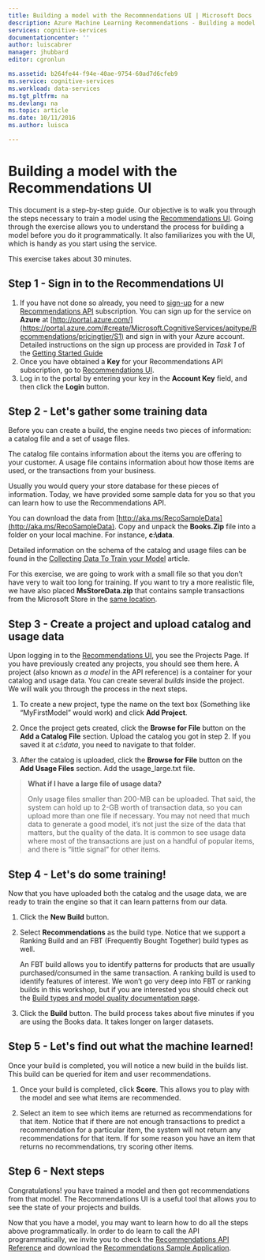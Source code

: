 ```yaml
---
title: Building a model with the Recommnendations UI | Microsoft Docs
description: Azure Machine Learning Recommendations - Building a model with the Recommendations UI
services: cognitive-services
documentationcenter: ''
author: luiscabrer
manager: jhubbard
editor: cgronlun

ms.assetid: b264fe44-f94e-40ae-9754-60ad7d6cfeb9
ms.service: cognitive-services
ms.workload: data-services
ms.tgt_pltfrm: na
ms.devlang: na
ms.topic: article
ms.date: 10/11/2016
ms.author: luisca

---
```

# Building a model with the Recommendations UI
This document is a step-by-step guide. Our objective is to walk you through the steps necessary to 
train a model using the [Recommendations UI](https://recommendations-portal.azurewebsites.net/).
Going through the exercise allows you to understand the process for building a model before you do it programmatically. 
It also familiarizes you with the UI, which is handy as you start using the service.

This exercise takes about 30 minutes.

<a name="Step1"></a>


## Step 1 - Sign in to the Recommendations UI
1. If you have not done so already, you need to [sign-up](https://portal.azure.com/#create/Microsoft.CognitiveServices/apitype/Recommendations/pricingtier/S1) for a 
   new [Recommendations API](https://www.microsoft.com/cognitive-services/en-us/recommendations-api) subscription. You can sign up for the service on **Azure** at
   [http://portal.azure.com/](https://portal.azure.com/#create/Microsoft.CognitiveServices/apitype/Recommendations/pricingtier/S1) and sign in with your Azure account. Detailed instructions on the 
   sign up process are provided in *Task 1* of the [Getting Started Guide](cognitive-services-recommendations-quick-start.md) 
2. Once you have obtained a **Key** for your Recommendations API subscription, go to [Recommendations UI](https://recommendations-portal.azurewebsites.net/). 
3. Log in to the portal by entering your key in the **Account Key** field, and then click the **Login** button.

<a name="Step2"></a>


## Step 2 - Let's gather some training data
Before you can create a build, the engine needs two pieces of information: a catalog file and a set of usage files. 

The catalog file contains information about the items you are offering to your customer. A usage file contains information about how those items are used, or the transactions from your business.

Usually you would query your store database for these pieces of information. Today, we have provided some sample data for you so that you can learn how to use the Recommendations API.

You can download the data from [http://aka.ms/RecoSampleData](http://aka.ms/RecoSampleData). Copy and unpack the **Books.Zip** file into a folder on your local machine. 
For instance, **c:\data**.

Detailed information on the schema of the catalog and usage files can be found in the [Collecting Data To Train your Model](cognitive-services-recommendations-collecting-data.md) article.

For this exercise, we are going to work with a small file so that you don’t have very to wait too long for training. If you want to try a more realistic file, 
we have also placed **MsStoreData.zip** that contains sample transactions from the Microsoft Store in the [same location](http://aka.ms/RecoSampleData).

<a name="Step3"></a>


## Step 3 - Create a project and upload catalog and usage data
Upon logging in to the [Recommendations UI](https://recommendations-portal.azurewebsites.net/), you see the Projects Page. 
If you have previously created any projects, you should see them here.
A project (also known as *a model* in the API reference) is a container for your catalog and usage data. 
You can create several *builds* inside the project. We will walk you through the process in the next steps.

1. To create a new project, type the name on the text box (Something like “MyFirstModel” would work) and click **Add Project**.

1. Once the project gets created, click the **Browse for File** button on the **Add a Catalog File** section. 
   Upload the catalog you got in step 2. If you saved it at *c:\data*, you need to navigate to that folder.

1. After the catalog is uploaded, click the **Browse for File** button on the **Add Usage Files** section. Add the usage_large.txt file.

> **What if I have a large file of usage data?**
> 
> Only usage files smaller than 200-MB  can be uploaded. That said, the system can hold up to 2-GB worth of transaction data, so you can upload more than one file if necessary.
> You may not need that much data to generate a good model, it’s not just the size of the data that matters, but the quality of 
> the data. It is common to see usage data where most of the transactions are just on a handful of popular items, 
> and there is “little signal” for other items.
> 
> 

<a name="Step4"></a>


## Step 4 - Let's do some training!
Now that you have uploaded both the catalog and the usage data, we are ready to train the engine so that it can learn patterns from our data.

1. Click the **New Build** button.
2. Select **Recommendations** as the build type. Notice that we support a Ranking Build and an FBT
     (Frequently Bought Together) build types as well.

    An FBT build allows you to identify patterns for products that are usually purchased/consumed in the same transaction.
    A ranking build is used to identify features of interest. 
    We won’t go very deep into FBT or ranking builds in this workshop, but if you are interested you should check out 
    the [Build types and model quality documentation page](cognitive-services-recommendations-buildtypes.md).

1. Click the **Build** button. The build process takes about five minutes if you are using the Books data. It takes longer on larger datasets.

<a name="Step5"></a>


## Step 5 - Let's find out what the machine learned!
Once your build is completed, you will notice a new build in the builds list. This build can be queried for item and user recommendations.

1. Once your build is completed, click **Score**. This allows you to play with the model and see what items are recommended.

1. Select an item to see which items are returned as recommendations for that item. Notice that if there are not enough transactions to predict a recommendation for a particular item, the system 
   will not return any recommendations for that item.  If for some reason you have an item that returns no recommendations, try scoring other items.

<a name="Step6"></a>


## Step 6 - Next steps
Congratulations! you have trained a model and then got recommendations from that model.  The Recommendations UI is a useful tool 
that allows you to see the state of your projects and builds. 

Now that you have a model, you may want to learn how to do all the steps above programmatically. In order to do learn to call the API programmatically,
we invite you to check the [Recommendations API Reference](http://go.microsoft.com/fwlink/?LinkId=759348) and 
download the [Recommendations Sample Application](http://go.microsoft.com/fwlink/?LinkID=759344).

